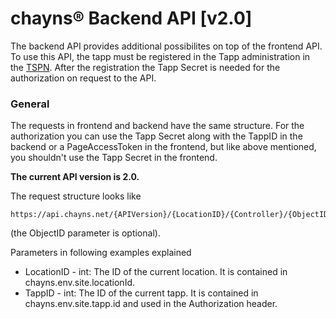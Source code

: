 # chayns® Backend API [v2.0]
The backend API provides additional possibilites on top of the frontend API. To use this API, the tapp must be registered in the Tapp administration in the [TSPN](https://en.tspn.tobit.software). After the registration the Tapp Secret is needed for the authorization on request to the API. 

### General
The requests in frontend and backend have the same structure. For the authorization you can use the Tapp Secret along with the TappID in the backend or a PageAccessToken in the frontend, but like above mentioned, you shouldn't use the Tapp Secret in the frontend. 

<b>The current API version is 2.0.</b>

The request structure looks like

```
https://api.chayns.net/{APIVersion}/{LocationID}/{Controller}/{ObjectID}
```
(the ObjectID parameter is optional).

Parameters in following examples explained

* LocationID - int: The ID of the current location. It is contained in chayns.env.site.locationId.
* TappID - int: The ID of the current tapp. It is contained in chayns.env.site.tapp.id and used in the Authorization header.
